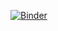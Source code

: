 [![Binder](https://mybinder.org/badge_logo.svg)](https://mybinder.org/v2/gh/Kielx/lagrange_interpolation/master?labpath=Interpolacja.ipynb)
